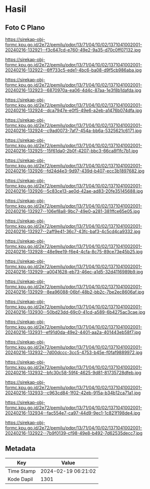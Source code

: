 # Hasil

## Foto C Plano

https://sirekap-obj-formc.kpu.go.id/2e72/pemilu/pdpr/13/71/04/10/02/1371041002001-20240216-132921--f3c647cd-e760-49e2-9a35-d70c0ff07132.jpg

https://sirekap-obj-formc.kpu.go.id/2e72/pemilu/pdpr/13/71/04/10/02/1371041002001-20240216-132922--6ff733c5-ede1-4bc6-ba08-d9f5cb986aba.jpg

https://sirekap-obj-formc.kpu.go.id/2e72/pemilu/pdpr/13/71/04/10/02/1371041002001-20240216-132923--6870970a-ea06-4d4c-87aa-1e3f8b1dafda.jpg

https://sirekap-obj-formc.kpu.go.id/2e72/pemilu/pdpr/13/71/04/10/02/1371041002001-20240216-132924--dca7947e-e0f5-49e6-a2eb-a1476b074dfa.jpg

https://sirekap-obj-formc.kpu.go.id/2e72/pemilu/pdpr/13/71/04/10/02/1371041002001-20240216-132924--c9ad0073-7af7-454a-bb6a-5325621c6171.jpg

https://sirekap-obj-formc.kpu.go.id/2e72/pemilu/pdpr/13/71/04/10/02/1371041002001-20240216-132925--15f61da0-2b0f-4207-bbc3-66ca8f1fc7b1.jpg

https://sirekap-obj-formc.kpu.go.id/2e72/pemilu/pdpr/13/71/04/10/02/1371041002001-20240216-132926--fd24d4e3-9d97-439d-b407-ecc3b1897682.jpg

https://sirekap-obj-formc.kpu.go.id/2e72/pemilu/pdpr/13/71/04/10/02/1371041002001-20240216-132926--5c83ce13-ae0d-42ae-ad83-20fe35145688.jpg

https://sirekap-obj-formc.kpu.go.id/2e72/pemilu/pdpr/13/71/04/10/02/1371041002001-20240216-132927--106ef8a8-9bc7-49e0-a281-381ffce65e05.jpg

https://sirekap-obj-formc.kpu.go.id/2e72/pemilu/pdpr/13/71/04/10/02/1371041002001-20240216-132927--2aff9e41-36c7-43fc-baf3-4c5cd4ca9332.jpg

https://sirekap-obj-formc.kpu.go.id/2e72/pemilu/pdpr/13/71/04/10/02/1371041002001-20240216-132928--48e9ee19-f6e4-4cfa-8c75-89ce73e45b25.jpg

https://sirekap-obj-formc.kpu.go.id/2e72/pemilu/pdpr/13/71/04/10/02/1371041002001-20240216-132929--a0041628-eb73-46ec-a1d5-32d4116989b9.jpg

https://sirekap-obj-formc.kpu.go.id/2e72/pemilu/pdpr/13/71/04/10/02/1371041002001-20240216-132929--8ea96088-06bf-48b2-bb2c-7be2ec8606af.jpg

https://sirekap-obj-formc.kpu.go.id/2e72/pemilu/pdpr/13/71/04/10/02/1371041002001-20240216-132930--50bd23dd-69c0-41cd-a589-6b4275ac3cae.jpg

https://sirekap-obj-formc.kpu.go.id/2e72/pemilu/pdpr/13/71/04/10/02/1371041002001-20240216-132931--ef91d0da-49e2-4401-aa2a-401443eb58f7.jpg

https://sirekap-obj-formc.kpu.go.id/2e72/pemilu/pdpr/13/71/04/10/02/1371041002001-20240216-132932--7d00dccc-3cc5-4753-b45e-f0faf9889972.jpg

https://sirekap-obj-formc.kpu.go.id/2e72/pemilu/pdpr/13/71/04/10/02/1371041002001-20240216-132932--bfc30c58-59f4-4625-9d81-81735728dfeb.jpg

https://sirekap-obj-formc.kpu.go.id/2e72/pemilu/pdpr/13/71/04/10/02/1371041002001-20240216-132933--c963cd84-1f02-42eb-915a-b34b12ca71a1.jpg

https://sirekap-obj-formc.kpu.go.id/2e72/pemilu/pdpr/13/71/04/10/02/1371041002001-20240216-132934--fac554e7-ca97-44d9-9ec1-1c821f198de4.jpg

https://sirekap-obj-formc.kpu.go.id/2e72/pemilu/pdpr/13/71/04/10/02/1371041002001-20240216-132922--7b9f0139-cf98-49e8-b492-7d62535decc7.jpg


## Metadata

| Key        | Value               |
| ---------- | ------------------- |
| Time Stamp | 2024-02-19 06:21:02 |
| Kode Dapil | 1301                |



